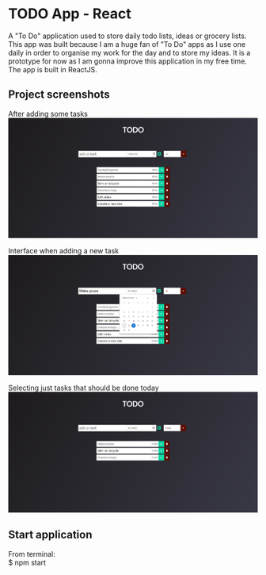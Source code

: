 # TODO App - React

A "To Do" application used to store daily todo lists, ideas or grocery lists.  
This app was built because I am a huge fan of "To Do" apps as I use one daily in order to organise my work for the day and to store my ideas. It is a prototype for now as I am gonna improve this application in my free time.  
The app is built in ReactJS.

## Project screenshots

After adding some tasks
![After adding some tasks](/client/public/Photo1.jpg?raw=true "App interface")

Interface when adding a new task
![After searching for grocery list](/client/public/Photo2.jpg?raw=true)

Selecting just tasks that should be done today
![After searching for grocery list](/client/public/Photo3.jpg?raw=true)

## Start application

From terminal:  
$ npm start
